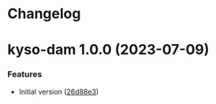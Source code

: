 # Changelog

# kyso-dam 1.0.0 (2023-07-09)


### Features

* Initial version ([26d88e3](https://gitlab.kyso.io/kyso-io/charts/commit/26d88e37bb83d5941ca58a3884dffec7268d3020))
